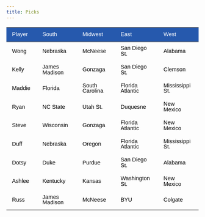 ```yaml
---
title: Picks
---
```


<link href="/rmarkdown-libs/tabwid/tabwid.css" rel="stylesheet" />
<script src="/rmarkdown-libs/tabwid/tabwid.js"></script>
<style type="text/css">
h1 {
  text-align: center;
}

</style>
<div class="tabwid"><style>.cl-4c11c89e{}.cl-4c0e3fc6{font-family:'Helvetica';font-size:11pt;font-weight:normal;font-style:normal;text-decoration:none;color:rgba(255, 255, 255, 1.00);background-color:transparent;}.cl-4c0e3fda{font-family:'Helvetica';font-size:11pt;font-weight:normal;font-style:normal;text-decoration:none;color:rgba(0, 0, 0, 1.00);background-color:transparent;}.cl-4c0fbb80{margin:0;text-align:left;border-bottom: 0 solid rgba(0, 0, 0, 1.00);border-top: 0 solid rgba(0, 0, 0, 1.00);border-left: 0 solid rgba(0, 0, 0, 1.00);border-right: 0 solid rgba(0, 0, 0, 1.00);padding-bottom:5pt;padding-top:5pt;padding-left:5pt;padding-right:5pt;line-height: 1;background-color:transparent;}.cl-4c0fc5c6{width:0.786in;background-color:rgba(38, 89, 173, 1.00);vertical-align: middle;border-bottom: 1.5pt solid rgba(102, 102, 102, 1.00);border-top: 1.5pt solid rgba(102, 102, 102, 1.00);border-left: 0 solid rgba(0, 0, 0, 1.00);border-right: 0 solid rgba(0, 0, 0, 1.00);margin-bottom:0;margin-top:0;margin-left:0;margin-right:0;}.cl-4c0fc5d0{width:1.355in;background-color:rgba(38, 89, 173, 1.00);vertical-align: middle;border-bottom: 1.5pt solid rgba(102, 102, 102, 1.00);border-top: 1.5pt solid rgba(102, 102, 102, 1.00);border-left: 0 solid rgba(0, 0, 0, 1.00);border-right: 0 solid rgba(0, 0, 0, 1.00);margin-bottom:0;margin-top:0;margin-left:0;margin-right:0;}.cl-4c0fc5d1{width:1.296in;background-color:rgba(38, 89, 173, 1.00);vertical-align: middle;border-bottom: 1.5pt solid rgba(102, 102, 102, 1.00);border-top: 1.5pt solid rgba(102, 102, 102, 1.00);border-left: 0 solid rgba(0, 0, 0, 1.00);border-right: 0 solid rgba(0, 0, 0, 1.00);margin-bottom:0;margin-top:0;margin-left:0;margin-right:0;}.cl-4c0fc5da{width:1.321in;background-color:rgba(38, 89, 173, 1.00);vertical-align: middle;border-bottom: 1.5pt solid rgba(102, 102, 102, 1.00);border-top: 1.5pt solid rgba(102, 102, 102, 1.00);border-left: 0 solid rgba(0, 0, 0, 1.00);border-right: 0 solid rgba(0, 0, 0, 1.00);margin-bottom:0;margin-top:0;margin-left:0;margin-right:0;}.cl-4c0fc5db{width:1.253in;background-color:rgba(38, 89, 173, 1.00);vertical-align: middle;border-bottom: 1.5pt solid rgba(102, 102, 102, 1.00);border-top: 1.5pt solid rgba(102, 102, 102, 1.00);border-left: 0 solid rgba(0, 0, 0, 1.00);border-right: 0 solid rgba(0, 0, 0, 1.00);margin-bottom:0;margin-top:0;margin-left:0;margin-right:0;}.cl-4c0fc5e4{width:0.786in;background-color:transparent;vertical-align: middle;border-bottom: 0 solid rgba(0, 0, 0, 1.00);border-top: 0 solid rgba(0, 0, 0, 1.00);border-left: 0 solid rgba(0, 0, 0, 1.00);border-right: 0 solid rgba(0, 0, 0, 1.00);margin-bottom:0;margin-top:0;margin-left:0;margin-right:0;}.cl-4c0fc5e5{width:1.355in;background-color:transparent;vertical-align: middle;border-bottom: 0 solid rgba(0, 0, 0, 1.00);border-top: 0 solid rgba(0, 0, 0, 1.00);border-left: 0 solid rgba(0, 0, 0, 1.00);border-right: 0 solid rgba(0, 0, 0, 1.00);margin-bottom:0;margin-top:0;margin-left:0;margin-right:0;}.cl-4c0fc5e6{width:1.296in;background-color:transparent;vertical-align: middle;border-bottom: 0 solid rgba(0, 0, 0, 1.00);border-top: 0 solid rgba(0, 0, 0, 1.00);border-left: 0 solid rgba(0, 0, 0, 1.00);border-right: 0 solid rgba(0, 0, 0, 1.00);margin-bottom:0;margin-top:0;margin-left:0;margin-right:0;}.cl-4c0fc5e7{width:1.321in;background-color:transparent;vertical-align: middle;border-bottom: 0 solid rgba(0, 0, 0, 1.00);border-top: 0 solid rgba(0, 0, 0, 1.00);border-left: 0 solid rgba(0, 0, 0, 1.00);border-right: 0 solid rgba(0, 0, 0, 1.00);margin-bottom:0;margin-top:0;margin-left:0;margin-right:0;}.cl-4c0fc5ee{width:1.253in;background-color:transparent;vertical-align: middle;border-bottom: 0 solid rgba(0, 0, 0, 1.00);border-top: 0 solid rgba(0, 0, 0, 1.00);border-left: 0 solid rgba(0, 0, 0, 1.00);border-right: 0 solid rgba(0, 0, 0, 1.00);margin-bottom:0;margin-top:0;margin-left:0;margin-right:0;}.cl-4c0fc5ef{width:0.786in;background-color:transparent;vertical-align: middle;border-bottom: 0 solid rgba(0, 0, 0, 1.00);border-top: 0 solid rgba(0, 0, 0, 1.00);border-left: 0 solid rgba(0, 0, 0, 1.00);border-right: 0 solid rgba(0, 0, 0, 1.00);margin-bottom:0;margin-top:0;margin-left:0;margin-right:0;}.cl-4c0fc5f8{width:1.355in;background-color:transparent;vertical-align: middle;border-bottom: 0 solid rgba(0, 0, 0, 1.00);border-top: 0 solid rgba(0, 0, 0, 1.00);border-left: 0 solid rgba(0, 0, 0, 1.00);border-right: 0 solid rgba(0, 0, 0, 1.00);margin-bottom:0;margin-top:0;margin-left:0;margin-right:0;}.cl-4c0fc5f9{width:1.296in;background-color:transparent;vertical-align: middle;border-bottom: 0 solid rgba(0, 0, 0, 1.00);border-top: 0 solid rgba(0, 0, 0, 1.00);border-left: 0 solid rgba(0, 0, 0, 1.00);border-right: 0 solid rgba(0, 0, 0, 1.00);margin-bottom:0;margin-top:0;margin-left:0;margin-right:0;}.cl-4c0fc5fa{width:1.321in;background-color:transparent;vertical-align: middle;border-bottom: 0 solid rgba(0, 0, 0, 1.00);border-top: 0 solid rgba(0, 0, 0, 1.00);border-left: 0 solid rgba(0, 0, 0, 1.00);border-right: 0 solid rgba(0, 0, 0, 1.00);margin-bottom:0;margin-top:0;margin-left:0;margin-right:0;}.cl-4c0fc5fb{width:1.253in;background-color:transparent;vertical-align: middle;border-bottom: 0 solid rgba(0, 0, 0, 1.00);border-top: 0 solid rgba(0, 0, 0, 1.00);border-left: 0 solid rgba(0, 0, 0, 1.00);border-right: 0 solid rgba(0, 0, 0, 1.00);margin-bottom:0;margin-top:0;margin-left:0;margin-right:0;}.cl-4c0fc602{width:0.786in;background-color:transparent;vertical-align: middle;border-bottom: 0 solid rgba(0, 0, 0, 1.00);border-top: 0 solid rgba(0, 0, 0, 1.00);border-left: 0 solid rgba(0, 0, 0, 1.00);border-right: 0 solid rgba(0, 0, 0, 1.00);margin-bottom:0;margin-top:0;margin-left:0;margin-right:0;}.cl-4c0fc603{width:1.355in;background-color:transparent;vertical-align: middle;border-bottom: 0 solid rgba(0, 0, 0, 1.00);border-top: 0 solid rgba(0, 0, 0, 1.00);border-left: 0 solid rgba(0, 0, 0, 1.00);border-right: 0 solid rgba(0, 0, 0, 1.00);margin-bottom:0;margin-top:0;margin-left:0;margin-right:0;}.cl-4c0fc604{width:1.296in;background-color:transparent;vertical-align: middle;border-bottom: 0 solid rgba(0, 0, 0, 1.00);border-top: 0 solid rgba(0, 0, 0, 1.00);border-left: 0 solid rgba(0, 0, 0, 1.00);border-right: 0 solid rgba(0, 0, 0, 1.00);margin-bottom:0;margin-top:0;margin-left:0;margin-right:0;}.cl-4c0fc605{width:1.321in;background-color:transparent;vertical-align: middle;border-bottom: 0 solid rgba(0, 0, 0, 1.00);border-top: 0 solid rgba(0, 0, 0, 1.00);border-left: 0 solid rgba(0, 0, 0, 1.00);border-right: 0 solid rgba(0, 0, 0, 1.00);margin-bottom:0;margin-top:0;margin-left:0;margin-right:0;}.cl-4c0fc60c{width:1.253in;background-color:transparent;vertical-align: middle;border-bottom: 0 solid rgba(0, 0, 0, 1.00);border-top: 0 solid rgba(0, 0, 0, 1.00);border-left: 0 solid rgba(0, 0, 0, 1.00);border-right: 0 solid rgba(0, 0, 0, 1.00);margin-bottom:0;margin-top:0;margin-left:0;margin-right:0;}.cl-4c0fc60d{width:0.786in;background-color:transparent;vertical-align: middle;border-bottom: 1.5pt solid rgba(102, 102, 102, 1.00);border-top: 0 solid rgba(0, 0, 0, 1.00);border-left: 0 solid rgba(0, 0, 0, 1.00);border-right: 0 solid rgba(0, 0, 0, 1.00);margin-bottom:0;margin-top:0;margin-left:0;margin-right:0;}.cl-4c0fc60e{width:1.355in;background-color:transparent;vertical-align: middle;border-bottom: 1.5pt solid rgba(102, 102, 102, 1.00);border-top: 0 solid rgba(0, 0, 0, 1.00);border-left: 0 solid rgba(0, 0, 0, 1.00);border-right: 0 solid rgba(0, 0, 0, 1.00);margin-bottom:0;margin-top:0;margin-left:0;margin-right:0;}.cl-4c0fc616{width:1.296in;background-color:transparent;vertical-align: middle;border-bottom: 1.5pt solid rgba(102, 102, 102, 1.00);border-top: 0 solid rgba(0, 0, 0, 1.00);border-left: 0 solid rgba(0, 0, 0, 1.00);border-right: 0 solid rgba(0, 0, 0, 1.00);margin-bottom:0;margin-top:0;margin-left:0;margin-right:0;}.cl-4c0fc617{width:1.321in;background-color:transparent;vertical-align: middle;border-bottom: 1.5pt solid rgba(102, 102, 102, 1.00);border-top: 0 solid rgba(0, 0, 0, 1.00);border-left: 0 solid rgba(0, 0, 0, 1.00);border-right: 0 solid rgba(0, 0, 0, 1.00);margin-bottom:0;margin-top:0;margin-left:0;margin-right:0;}.cl-4c0fc618{width:1.253in;background-color:transparent;vertical-align: middle;border-bottom: 1.5pt solid rgba(102, 102, 102, 1.00);border-top: 0 solid rgba(0, 0, 0, 1.00);border-left: 0 solid rgba(0, 0, 0, 1.00);border-right: 0 solid rgba(0, 0, 0, 1.00);margin-bottom:0;margin-top:0;margin-left:0;margin-right:0;}</style><table data-quarto-disable-processing='true' class='cl-4c11c89e'><thead><tr style="overflow-wrap:break-word;"><th class="cl-4c0fc5c6"><p class="cl-4c0fbb80"><span class="cl-4c0e3fc6">Player</span></p></th><th class="cl-4c0fc5d0"><p class="cl-4c0fbb80"><span class="cl-4c0e3fc6">South</span></p></th><th class="cl-4c0fc5d1"><p class="cl-4c0fbb80"><span class="cl-4c0e3fc6">Midwest</span></p></th><th class="cl-4c0fc5da"><p class="cl-4c0fbb80"><span class="cl-4c0e3fc6">East</span></p></th><th class="cl-4c0fc5db"><p class="cl-4c0fbb80"><span class="cl-4c0e3fc6">West</span></p></th></tr></thead><tbody><tr style="overflow-wrap:break-word;"><td class="cl-4c0fc5e4"><p class="cl-4c0fbb80"><span class="cl-4c0e3fda">Wong</span></p></td><td class="cl-4c0fc5e5"><p class="cl-4c0fbb80"><span class="cl-4c0e3fda">Nebraska</span></p></td><td class="cl-4c0fc5e6"><p class="cl-4c0fbb80"><span class="cl-4c0e3fda">McNeese</span></p></td><td class="cl-4c0fc5e7"><p class="cl-4c0fbb80"><span class="cl-4c0e3fda">San Diego St.</span></p></td><td class="cl-4c0fc5ee"><p class="cl-4c0fbb80"><span class="cl-4c0e3fda">Alabama</span></p></td></tr><tr style="overflow-wrap:break-word;"><td class="cl-4c0fc5e4"><p class="cl-4c0fbb80"><span class="cl-4c0e3fda">Kelly</span></p></td><td class="cl-4c0fc5e5"><p class="cl-4c0fbb80"><span class="cl-4c0e3fda">James Madison</span></p></td><td class="cl-4c0fc5e6"><p class="cl-4c0fbb80"><span class="cl-4c0e3fda">Gonzaga</span></p></td><td class="cl-4c0fc5e7"><p class="cl-4c0fbb80"><span class="cl-4c0e3fda">San Diego St.</span></p></td><td class="cl-4c0fc5ee"><p class="cl-4c0fbb80"><span class="cl-4c0e3fda">Clemson</span></p></td></tr><tr style="overflow-wrap:break-word;"><td class="cl-4c0fc5ef"><p class="cl-4c0fbb80"><span class="cl-4c0e3fda">Maddie</span></p></td><td class="cl-4c0fc5f8"><p class="cl-4c0fbb80"><span class="cl-4c0e3fda">Florida</span></p></td><td class="cl-4c0fc5f9"><p class="cl-4c0fbb80"><span class="cl-4c0e3fda">South Carolina</span></p></td><td class="cl-4c0fc5fa"><p class="cl-4c0fbb80"><span class="cl-4c0e3fda">Florida Atlantic</span></p></td><td class="cl-4c0fc5fb"><p class="cl-4c0fbb80"><span class="cl-4c0e3fda">Mississippi St.</span></p></td></tr><tr style="overflow-wrap:break-word;"><td class="cl-4c0fc602"><p class="cl-4c0fbb80"><span class="cl-4c0e3fda">Ryan</span></p></td><td class="cl-4c0fc603"><p class="cl-4c0fbb80"><span class="cl-4c0e3fda">NC State</span></p></td><td class="cl-4c0fc604"><p class="cl-4c0fbb80"><span class="cl-4c0e3fda">Utah St.</span></p></td><td class="cl-4c0fc605"><p class="cl-4c0fbb80"><span class="cl-4c0e3fda">Duquesne</span></p></td><td class="cl-4c0fc60c"><p class="cl-4c0fbb80"><span class="cl-4c0e3fda">New Mexico</span></p></td></tr><tr style="overflow-wrap:break-word;"><td class="cl-4c0fc5e4"><p class="cl-4c0fbb80"><span class="cl-4c0e3fda">Steve</span></p></td><td class="cl-4c0fc5e5"><p class="cl-4c0fbb80"><span class="cl-4c0e3fda">Wisconsin</span></p></td><td class="cl-4c0fc5e6"><p class="cl-4c0fbb80"><span class="cl-4c0e3fda">Gonzaga</span></p></td><td class="cl-4c0fc5e7"><p class="cl-4c0fbb80"><span class="cl-4c0e3fda">Florida Atlantic</span></p></td><td class="cl-4c0fc5ee"><p class="cl-4c0fbb80"><span class="cl-4c0e3fda">New Mexico</span></p></td></tr><tr style="overflow-wrap:break-word;"><td class="cl-4c0fc5e4"><p class="cl-4c0fbb80"><span class="cl-4c0e3fda">Duff</span></p></td><td class="cl-4c0fc5e5"><p class="cl-4c0fbb80"><span class="cl-4c0e3fda">Nebraska</span></p></td><td class="cl-4c0fc5e6"><p class="cl-4c0fbb80"><span class="cl-4c0e3fda">Oregon</span></p></td><td class="cl-4c0fc5e7"><p class="cl-4c0fbb80"><span class="cl-4c0e3fda">Florida Atlantic</span></p></td><td class="cl-4c0fc5ee"><p class="cl-4c0fbb80"><span class="cl-4c0e3fda">Mississippi St.</span></p></td></tr><tr style="overflow-wrap:break-word;"><td class="cl-4c0fc5e4"><p class="cl-4c0fbb80"><span class="cl-4c0e3fda">Dotsy</span></p></td><td class="cl-4c0fc5e5"><p class="cl-4c0fbb80"><span class="cl-4c0e3fda">Duke</span></p></td><td class="cl-4c0fc5e6"><p class="cl-4c0fbb80"><span class="cl-4c0e3fda">Purdue</span></p></td><td class="cl-4c0fc5e7"><p class="cl-4c0fbb80"><span class="cl-4c0e3fda">San Diego St.</span></p></td><td class="cl-4c0fc5ee"><p class="cl-4c0fbb80"><span class="cl-4c0e3fda">Alabama</span></p></td></tr><tr style="overflow-wrap:break-word;"><td class="cl-4c0fc5e4"><p class="cl-4c0fbb80"><span class="cl-4c0e3fda">Ashlee</span></p></td><td class="cl-4c0fc5e5"><p class="cl-4c0fbb80"><span class="cl-4c0e3fda">Kentucky</span></p></td><td class="cl-4c0fc5e6"><p class="cl-4c0fbb80"><span class="cl-4c0e3fda">Kansas</span></p></td><td class="cl-4c0fc5e7"><p class="cl-4c0fbb80"><span class="cl-4c0e3fda">Washington St.</span></p></td><td class="cl-4c0fc5ee"><p class="cl-4c0fbb80"><span class="cl-4c0e3fda">New Mexico</span></p></td></tr><tr style="overflow-wrap:break-word;"><td class="cl-4c0fc60d"><p class="cl-4c0fbb80"><span class="cl-4c0e3fda">Russ</span></p></td><td class="cl-4c0fc60e"><p class="cl-4c0fbb80"><span class="cl-4c0e3fda">James Madison</span></p></td><td class="cl-4c0fc616"><p class="cl-4c0fbb80"><span class="cl-4c0e3fda">McNeese</span></p></td><td class="cl-4c0fc617"><p class="cl-4c0fbb80"><span class="cl-4c0e3fda">BYU</span></p></td><td class="cl-4c0fc618"><p class="cl-4c0fbb80"><span class="cl-4c0e3fda">Colgate</span></p></td></tr></tbody></table></div>
